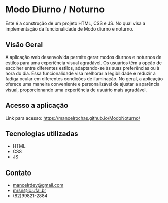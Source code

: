 # Modo Diurno / Noturno

Este é a construção de um projeto HTML, CSS e JS. No qual visa a implementação da funcionalidade de Modo diurno e noturno.

## Visão Geral

A aplicação web desenvolvida permite gerar modos diurnos e noturnos de estilos para uma experiência visual agradável. Os usuários têm a opção de escolher entre diferentes estilos, adaptando-se às suas preferências ou à hora do dia. Essa funcionalidade visa melhorar a legibilidade e reduzir a fadiga ocular em diferentes condições de iluminação. No geral, a aplicação oferece uma maneira conveniente e personalizável de ajustar a aparência visual, proporcionando uma experiência de usuário mais agradável.

## Acesso a aplicação

Link para acesso: https://manoelrochas.github.io/ModoNoturno/

## Tecnologias utilizadas

- HTML
- CSS
- JS

## Contato

- manoelrdev@gmail.com
- mrsn@ic.ufal.br
- (82)99821-2884
